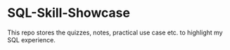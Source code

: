 # SQL-Skill-Showcase
This repo stores the quizzes, notes, practical use case etc. to highlight my SQL experience. 
